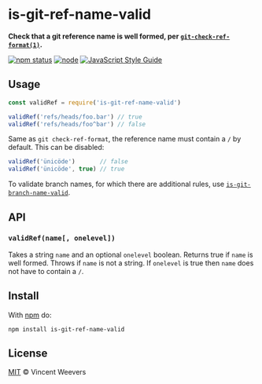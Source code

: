 # is-git-ref-name-valid

**Check that a git reference name is well formed, per [`git-check-ref-format(1)`](https://git-scm.com/docs/git-check-ref-format).**

[![npm status](http://img.shields.io/npm/v/is-git-ref-name-valid.svg)](https://www.npmjs.org/package/is-git-ref-name-valid)
[![node](https://img.shields.io/node/v/is-git-ref-name-valid.svg)](https://www.npmjs.org/package/is-git-ref-name-valid)
[![JavaScript Style Guide](https://img.shields.io/badge/code_style-standard-brightgreen.svg)](https://standardjs.com)

## Usage

```js
const validRef = require('is-git-ref-name-valid')

validRef('refs/heads/foo.bar') // true
validRef('refs/heads/foo^bar') // false
```

Same as `git check-ref-format`, the reference name must contain a `/` by default. This can be disabled:

```js
validRef('ünicöde')       // false
validRef('ünicöde', true) // true
```

To validate branch names, for which there are additional rules, use [`is-git-branch-name-valid`](https://github.com/vweevers/is-git-branch-name-valid).

## API

### `validRef(name[, onelevel])`

Takes a string `name` and an optional `onelevel` boolean. Returns true if `name` is well formed. Throws if `name` is not a string. If `onelevel` is true then `name` does not have to contain a `/`.

## Install

With [npm](https://npmjs.org) do:

```
npm install is-git-ref-name-valid
```

## License

[MIT](LICENSE) © Vincent Weevers
